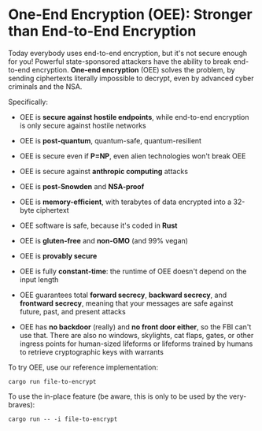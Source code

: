 # One-End Encryption (OEE): Stronger than End-to-End Encryption

Today everybody uses end-to-end encryption, but it's not secure enough
for you! Powerful state-sponsored attackers have the ability to break
end-to-end encryption. **One-end encryption** (OEE) solves the problem, by
sending ciphertexts literally impossible to decrypt, even by advanced
cyber criminals and the NSA.

Specifically:

* OEE is **secure against hostile endpoints**, while end-to-end encryption
  is only secure against hostile networks

* OEE is **post-quantum**, quantum-safe, quantum-resilient 

* OEE is secure even if **P=NP**, even alien technologies won't break OEE

* OEE is secure against **anthropic computing** attacks

* OEE is **post-Snowden** and **NSA-proof**

* OEE is **memory-efficient**, with terabytes of data encrypted into a
  32-byte ciphertext

* OEE software is safe, because it's coded in **Rust**

* OEE is **gluten-free** and **non-GMO** (and 99% vegan)

* OEE is **provably secure** 

* OEE is fully **constant-time**: the runtime of OEE doesn't depend on
  the input length 

* OEE guarantees total **forward secrecy**, **backward secrecy**, and
  **frontward secrecy**, meaning that your messages are safe against
  future, past, and present attacks

* OEE has **no backdoor** (really) and **no front door either**, so the
  FBI can't use that. There are also no windows, skylights, cat flaps,
  gates, or other ingress points for human-sized lifeforms or lifeforms
  trained by humans to retrieve cryptographic keys with warrants


To try OEE, use our reference implementation:

```
cargo run file-to-encrypt
```

To use the in-place feature (be aware, this is only to be used by the very-braves):

```
cargo run -- -i file-to-encrypt
```
